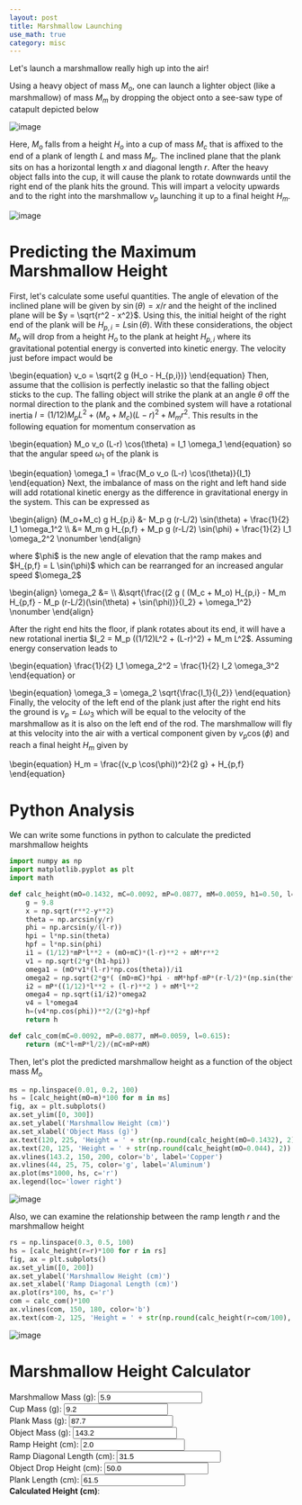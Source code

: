 ```yaml
---
layout: post
title: Marshmallow Launching
use_math: true
category: misc
---
```

Let's launch a marshmallow really high up into the air!

Using a heavy object of mass $M_o$, one can launch a lighter object (like a marshmallow) of mass $M_m$ by dropping the object onto a see-saw type of catapult depicted below

![image](https://user-images.githubusercontent.com/98538788/229964361-4cb95568-75ba-484b-87dc-0ab20dff5bd4.png)

Here, $M_o$ falls from a height $H_o$ into a cup of mass $M_c$ that is affixed to the end of a plank of length $L$ and mass $M_p$. The inclined plane that the plank sits on has a horizontal length $x$ and diagonal length $r$. After the heavy object falls into the cup, it will cause the plank to rotate downwards until the right end of the plank hits the ground. This will impart a velocity upwards and to the right into the marshmallow $v_p$ launching it up to a final height $H_m$. 

![image](https://user-images.githubusercontent.com/98538788/229964388-bef57f38-9579-4ab6-a979-7746d3dfc7f3.png)

# Predicting the Maximum Marshmallow Height

First, let's calculate some useful quantities. The angle of elevation of the inclined plane will be given by $\sin(\theta) = x/r$ and the height of the inclined plane will be $y = \sqrt{r^2 - x^2}$. Using this, the initial height of the right end of the plank will be $H_{p,i} = L \sin(\theta)$. With these considerations, the object $M_o$ will drop from a height $H_o$ to the plank at height $H_{p,i}$ where its gravitational potential energy is converted into kinetic energy. The velocity just before impact would be

\begin{equation}
v_o = \sqrt{2 g (H_o - H_{p,i})}
\end{equation}
Then, assume that the collision is perfectly inelastic so that the falling object sticks to the cup. The falling object will strike the plank at an angle $\theta$ off  the normal direction to the plank and the combined system will have a rotational inertia $I = (1/12) M_p L^2 + (M_o + M_c) (L-r)^2 + M_m r^2$. This results in the following equation for momentum conservation as 

\begin{equation}
  M_o v_o (L-r) \cos(\theta) = I_1 \omega_1
\end{equation}
so that the angular speed $\omega_1$ of the plank is

\begin{equation}
  \omega_1 = \frac{M_o v_o (L-r) \cos(\theta)}{I_1}
\end{equation}
Next, the imbalance of mass on the right and left hand side will add rotational kinetic energy as the difference in gravitational energy in the system. This can be expressed as

<p>
\begin{align}
(M_o+M_c) g H_{p,i} &- M_p g (r-L/2) \sin(\theta) + \frac{1}{2} I_1 \omega_1^2 \\
&= M_m g H_{p,f} + M_p g (r-L/2) \sin(\phi) + \frac{1}{2} I_1 \omega_2^2 \nonumber
\end{align}
</p>
where $\phi$ is the new angle of elevation that the ramp makes and $H_{p,f} = L \sin(\phi)$ which can be rearranged for an increased angular speed $\omega_2$

<p>
\begin{align}
  \omega_2 &= \\
  &\sqrt{\frac{(2 g ( (M_c + M_o) H_{p,i} - M_m H_{p,f} - M_p (r-L/2)(\sin(\theta) + \sin(\phi))}{I_2} + \omega_1^2} \nonumber
\end{align}
</p>
After the right end hits the floor, if plank rotates about its end, it will have a new rotational inertia $I_2 = M_p ((1/12)L^2 + (L-r)^2) + M_m L^2$. Assuming energy conservation leads to

\begin{equation}
\frac{1}{2} I_1 \omega_2^2 = \frac{1}{2} I_2 \omega_3^2 
\end{equation}
or

\begin{equation}
\omega_3 = \omega_2 \sqrt{\frac{I_1}{I_2}}
\end{equation}
Finally, the velocity of the left end of the plank just after the right end hits the ground is $v_p = L \omega_3$ which will be equal to the velocity of the marshmallow as it is also on the left end of the rod. The marshmallow will fly at this velocity into the air with a vertical component given by $v_p \cos(\phi)$ and reach a final height $H_m$ given by 

\begin{equation}
  H_m = \frac{(v_p \cos(\phi))^2}{2 g} + H_{p,f}
\end{equation}

# Python Analysis
We can write some functions in python to calculate the predicted marshmallow heights

```python 
import numpy as np
import matplotlib.pyplot as plt
import math

def calc_height(mO=0.1432, mC=0.0092, mP=0.0877, mM=0.0059, h1=0.50, l=0.615, r=.315, y=.02):
    g = 9.8
    x = np.sqrt(r**2-y**2)
    theta = np.arcsin(y/r)
    phi = np.arcsin(y/(l-r))
    hpi = l*np.sin(theta)
    hpf = l*np.sin(phi)
    i1 = (1/12)*mP*l**2 + (mO+mC)*(l-r)**2 + mM*r**2
    v1 = np.sqrt(2*g*(h1-hpi))
    omega1 = (mO*v1*(l-r)*np.cos(theta))/i1
    omega2 = np.sqrt(2*g*( (mO+mC)*hpi - mM*hpf-mP*(r-l/2)*(np.sin(theta) + np.sin(phi)) )/i1 + omega1**2)
    i2 = mP*((1/12)*l**2 + (l-r)**2 ) + mM*l**2
    omega4 = np.sqrt(i1/i2)*omega2
    v4 = l*omega4
    h=(v4*np.cos(phi))**2/(2*g)+hpf
    return h

def calc_com(mC=0.0092, mP=0.0877, mM=0.0059, l=0.615):
    return (mC*l+mP*l/2)/(mC+mP+mM)
```

Then, let's plot the predicted marshmallow height as a function of the object mass $M_o$

```python 
ms = np.linspace(0.01, 0.2, 100)
hs = [calc_height(mO=m)*100 for m in ms]
fig, ax = plt.subplots()
ax.set_ylim([0, 300])
ax.set_ylabel('Marshmallow Height (cm)')
ax.set_xlabel('Object Mass (g)')
ax.text(120, 225, 'Height = ' + str(np.round(calc_height(mO=0.1432), 2)) + ' m', c='b', fontsize='12')
ax.text(20, 125, 'Height = ' + str(np.round(calc_height(mO=0.044), 2)) + ' m', c='g', fontsize='12')
ax.vlines(143.2, 150, 200, color='b', label='Copper')
ax.vlines(44, 25, 75, color='g', label='Aluminum')
ax.plot(ms*1000, hs, c='r')
ax.legend(loc='lower right')
```
![image](https://user-images.githubusercontent.com/98538788/230082037-f3f40fde-de7d-4939-8873-e672ec5064dc.png)

Also, we can examine the relationship between the ramp length $r$ and the marshmallow height

```python 
rs = np.linspace(0.3, 0.5, 100)
hs = [calc_height(r=r)*100 for r in rs]
fig, ax = plt.subplots()
ax.set_ylim([0, 200])
ax.set_ylabel('Marshmallow Height (cm)')
ax.set_xlabel('Ramp Diagonal Length (cm)')
ax.plot(rs*100, hs, c='r')
com = calc_com()*100
ax.vlines(com, 150, 180, color='b')
ax.text(com-2, 125, 'Height = ' + str(np.round(calc_height(r=com/100), 2)) + ' m', c='b', fontsize='12')
```

![image](https://user-images.githubusercontent.com/98538788/230081988-c3052536-f2bf-4a98-923d-3a663c92720d.png)


# Marshmallow Height Calculator 
<form id="calc" oninput="calcheight()">
  <div>
  <label for="mM">Marshmallow Mass (g):</label>
  <input type="number" step="any" id="mM" name="mM" min="1" max="20" value="5.9" size="5">
  </div>
  <div>     
  <label for="mC">Cup Mass (g):</label>
  <input type="number" step="any" id="mC" name="mC" min="1" max="50" value="9.2" size="5">
  </div>   
  <div>     
  <label for="mP">Plank Mass (g):</label>
  <input type="number" step="any" id="mP" name="mP" min="1" max="500" value="87.7" size="5">
  </div>     
  <div>     
  <label for="mO">Object Mass (g):</label>
  <input type="number" step="any" id="mO" name="mO" min="1" max="1000" value="143.2" size="5">
  </div>    
  <div>     
  <label for="y">Ramp Height (cm):</label>
  <input type="number" step="any" id="y" name="y" min="1" max="10" value="2.0" size="5">
  </div>
  <div>     
  <label for="y">Ramp Diagonal Length (cm):</label>
  <input type="number" step="any" id="r" name="r" min="1" max="60" value="31.5" size="5">
  </div>  
  <div>     
  <label for="h1">Object Drop Height (cm):</label>
  <input type="number" step="any" id="h1" name="h1" min="10" max="200" value="50.0" size="5">
  </div>     
  <div>     
  <label for="l">Plank Length (cm):</label>
  <input type="number" step="any" id="l" name="l" min="10" max="100" value="61.5" size="5">
  </div>
  <div> 
  <label for="output1"><strong>Calculated Height (cm)</strong>: </label><span class="output" id="output1" style="color:red"></span>
  </div>
</form>

<script>
       const mP0 = document.getElementById("mP");
       const mO0 = document.getElementById("mO");
       const mM0 = document.getElementById("mM");
       const mC0 = document.getElementById("mC");
       const y0 = document.getElementById("y");
       const r0 = document.getElementById("r");
       const h10 = document.getElementById("h1");
       const l0 = document.getElementById("l");
       const out1 = document.getElementById("output1");
       
       function calcheight() {
              let mP = mP0.value/1000.0;
              let mO = mO0.value/1000.0;
              let mM = mM0.value/1000.0;
              let mC = mC0.value/1000.0;
              let y = y0.value/100.0;
              let r = r0.value/100.0;
              let h1 = h10.value/100.0;
              let l = l0.value/100.0;
              let g = 9.8;
              let x = Math.sqrt(r**2-y**2);
              let theta = Math.asin(y/r);
              let phi = Math.asin(y/(l-r));
              let hpi = l*Math.sin(theta);
              let hpf = l*Math.sin(phi)
              let i1 = (1/12)*mP*l**2 + (mO+mC)*(l-r)**2 + mM*r**2
              let v1 = Math.sqrt(2*g*(h1-hpi))
              let omega1 = (mO*v1*(l-r)*Math.cos(theta))/i1
              let omega2 = Math.sqrt(2*g*( (mO+mC)*hpi - mM*hpf-mP*(r-l/2)*(Math.sin(theta) + Math.sin(phi)) )/i1 + omega1**2)
              let i2 = mP*((1/12)*l**2 + (l-r)**2 ) + mM*l**2
              let omega4 = Math.sqrt(i1/i2)*omega2
              let v4 = l*omega4
              let h=(v4*Math.cos(phi))**2/(2*g)+hpf
              out1.innerHTML = Math.round(h*100);
       }
       
</script>
